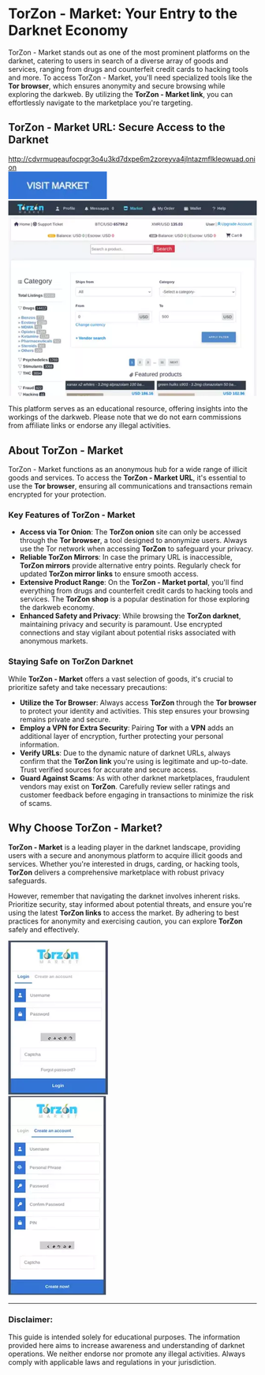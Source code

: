 # TorZon - Market: Your Entry to the Darknet Economy  

TorZon - Market stands out as one of the most prominent platforms on the darknet, catering to users in search of a diverse array of goods and services, ranging from drugs and counterfeit credit cards to hacking tools and more. To access TorZon - Market, you'll need specialized tools like the **Tor browser**, which ensures anonymity and secure browsing while exploring the darkweb. By utilizing the **TorZon - Market link**, you can effortlessly navigate to the marketplace you're targeting.  

## TorZon - Market URL: Secure Access to the Darknet  

http://cdvrmuqeaufocpgr3o4u3kd7dxpe6m2zoreyva4jlntazmflkleowuad.onion  
[<img src="/assets/fearidqui.webp" width="200">](http://cdvrmuqeaufocpgr3o4u3kd7dxpe6m2zoreyva4jlntazmflkleowuad.onion)  
<a href="http://cdvrmuqeaufocpgr3o4u3kd7dxpe6m2zoreyva4jlntazmflkleowuad.onion"><img src="/assets/dcounofwi.webp" alt="TorZon - Market Preview" style="max-width: 100%;"></a>  

This platform serves as an educational resource, offering insights into the workings of the darkweb. Please note that we do not earn commissions from affiliate links or endorse any illegal activities.  

## About TorZon - Market  

TorZon - Market functions as an anonymous hub for a wide range of illicit goods and services. To access the **TorZon - Market URL**, it's essential to use the **Tor browser**, ensuring all communications and transactions remain encrypted for your protection.  

### Key Features of TorZon - Market  

- **Access via Tor Onion**: The **TorZon onion** site can only be accessed through the **Tor browser**, a tool designed to anonymize users. Always use the Tor network when accessing **TorZon** to safeguard your privacy.  
- **Reliable TorZon Mirrors**: In case the primary URL is inaccessible, **TorZon mirrors** provide alternative entry points. Regularly check for updated **TorZon mirror links** to ensure smooth access.  
- **Extensive Product Range**: On the **TorZon - Market portal**, you'll find everything from drugs and counterfeit credit cards to hacking tools and services. The **TorZon shop** is a popular destination for those exploring the darkweb economy.  
- **Enhanced Safety and Privacy**: While browsing the **TorZon darknet**, maintaining privacy and security is paramount. Use encrypted connections and stay vigilant about potential risks associated with anonymous markets.  

### Staying Safe on TorZon Darknet  

While **TorZon - Market** offers a vast selection of goods, it's crucial to prioritize safety and take necessary precautions:  

- **Utilize the Tor Browser**: Always access **TorZon** through the **Tor browser** to protect your identity and activities. This step ensures your browsing remains private and secure.  
- **Employ a VPN for Extra Security**: Pairing **Tor** with a **VPN** adds an additional layer of encryption, further protecting your personal information.  
- **Verify URLs**: Due to the dynamic nature of darknet URLs, always confirm that the **TorZon link** you're using is legitimate and up-to-date. Trust verified sources for accurate and secure access.  
- **Guard Against Scams**: As with other darknet marketplaces, fraudulent vendors may exist on **TorZon**. Carefully review seller ratings and customer feedback before engaging in transactions to minimize the risk of scams.  

## Why Choose TorZon - Market?  

**TorZon - Market** is a leading player in the darknet landscape, providing users with a secure and anonymous platform to acquire illicit goods and services. Whether you're interested in drugs, carding, or hacking tools, **TorZon** delivers a comprehensive marketplace with robust privacy safeguards.  

However, remember that navigating the darknet involves inherent risks. Prioritize security, stay informed about potential threats, and ensure you're using the latest **TorZon links** to access the market. By adhering to best practices for anonymity and exercising caution, you can explore **TorZon** safely and effectively.  

<a href="http://cdvrmuqeaufocpgr3o4u3kd7dxpe6m2zoreyva4jlntazmflkleowuad.onion"><img src="/assets/turjunkmond.webp" alt="TorZon - Market Login" style="max-width: 100%;"></a>  
<a href="http://cdvrmuqeaufocpgr3o4u3kd7dxpe6m2zoreyva4jlntazmflkleowuad.onion"><img src="/assets/nesspachi.webp" alt="TorZon - Market Register" style="max-width: 100%;"></a>  

--- 

### Disclaimer:  
This guide is intended solely for educational purposes. The information provided here aims to increase awareness and understanding of darknet operations. We neither endorse nor promote any illegal activities. Always comply with applicable laws and regulations in your jurisdiction.